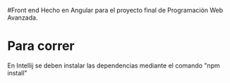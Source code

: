 #Front end
Hecho en Angular para el proyecto final de Programación Web Avanzada.

# Para correr
En Intellij se deben instalar las dependencias mediante el comando "npm install"
